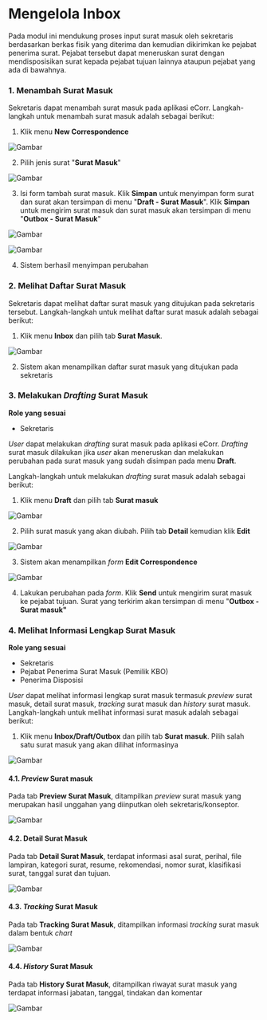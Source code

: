 # Mengelola Inbox

Pada modul ini mendukung proses input surat masuk oleh sekretaris berdasarkan berkas fisik yang diterima dan kemudian 
dikirimkan ke pejabat penerima surat. Pejabat tersebut dapat meneruskan surat dengan mendisposisikan surat kepada pejabat 
tujuan lainnya ataupun pejabat yang ada di bawahnya.

### 1. Menambah Surat Masuk

Sekretaris dapat menambah surat masuk pada aplikasi eCorr. Langkah-langkah untuk menambah surat masuk adalah sebagai berikut:

1. Klik menu **New Correspondence**

 ![Gambar](_screenshoot_surat_masuk/SM01.png/?sanitize=true)

2. Pilih jenis surat &quot;**Surat Masuk**&quot;

 ![Gambar](_screenshoot_surat_masuk/SM02.png/?sanitize=true)

3. Isi form tambah surat masuk. Klik **Simpan** untuk menyimpan form surat dan surat akan tersimpan di menu 
&quot;**Draft - Surat Masuk**&quot;. Klik **Simpan** untuk mengirim surat masuk dan surat masuk akan tersimpan di menu 
&quot;**Outbox - Surat Masuk**&quot;

 ![Gambar](_screenshoot_surat_masuk/SM03.png/?sanitize=true)

 ![Gambar](_screenshoot_surat_masuk/SM04.png/?sanitize=true)

4. Sistem berhasil menyimpan perubahan





### 2. Melihat Daftar Surat Masuk

Sekretaris dapat melihat daftar surat masuk yang ditujukan pada sekretaris tersebut. Langkah-langkah untuk melihat daftar 
surat masuk adalah sebagai berikut:

1. Klik menu **Inbox** dan pilih tab **Surat Masuk**. 

 ![Gambar](_screenshoot_surat_masuk/SM05.png/?sanitize=true)

 2. Sistem akan menampilkan daftar surat masuk yang ditujukan pada sekretaris





### 3. Melakukan *Drafting* Surat Masuk

**Role yang sesuai**

- Sekretaris

*User* dapat melakukan *drafting* surat masuk pada aplikasi eCorr. *Drafting* surat masuk dilakukan jika *user* akan 
meneruskan dan melakukan perubahan pada surat masuk yang sudah disimpan pada menu **Draft**.

Langkah-langkah untuk melakukan *drafting* surat masuk adalah sebagai berikut:

1. Klik menu **Draft** dan pilih tab **Surat masuk**

 ![Gambar](_screenshoot_surat_masuk/SM06.png/?sanitize=true)

2. Pilih surat masuk yang akan diubah. Pilih tab **Detail** kemudian klik **Edit**

 ![Gambar](_screenshoot_surat_masuk/SM07.png/?sanitize=true)

3. Sistem akan menampilkan *form* **Edit Correspondence**

 ![Gambar](_screenshoot_surat_masuk/SM08.png/?sanitize=true)

4. Lakukan perubahan pada *form*. Klik **Send** untuk mengirim surat masuk ke pejabat tujuan. Surat yang terkirim akan 
tersimpan di menu &quot;**Outbox - Surat masuk&quot;**





### 4. Melihat Informasi Lengkap Surat Masuk

**Role yang sesuai**

- Sekretaris
- Pejabat Penerima Surat Masuk (Pemilik KBO)
- Penerima Disposisi

*User* dapat melihat informasi lengkap surat masuk termasuk *preview* surat masuk, detail surat masuk, *tracking* surat masuk 
dan *history* surat masuk. Langkah-langkah untuk melihat informasi surat masuk adalah sebagai berikut:

1. Klik menu **Inbox/Draft/Outbox** dan pilih tab **Surat masuk**. Pilih salah satu surat masuk yang akan dilihat informasinya

 ![Gambar](_screenshoot_surat_masuk/SM09.png/?sanitize=true)

#### 4.1. *Preview* Surat masuk

Pada tab **Preview Surat Masuk**, ditampilkan *preview* surat masuk yang merupakan hasil unggahan yang diinputkan 
oleh sekretaris/konseptor.

 ![Gambar](_screenshoot_surat_masuk/SM10.png/?sanitize=true)

#### 4.2. Detail Surat Masuk

Pada tab **Detail Surat Masuk**, terdapat informasi asal surat, perihal, file lampiran, kategori surat, resume, rekomendasi, 
nomor surat, klasifikasi surat, tanggal surat dan tujuan.

 ![Gambar](_screenshoot_surat_masuk/SM11.png/?sanitize=true)

#### 4.3. *Tracking* Surat Masuk

Pada tab **Tracking Surat Masuk**, ditampilkan informasi *tracking* surat masuk dalam bentuk *chart*

 ![Gambar](_screenshoot_surat_masuk/SM12.png/?sanitize=true)

#### 4.4. *History* Surat Masuk

Pada tab **History Surat Masuk**, ditampilkan riwayat surat masuk yang terdapat informasi jabatan, tanggal, tindakan dan 
komentar

 ![Gambar](_screenshoot_surat_masuk/SM13.png/?sanitize=true)